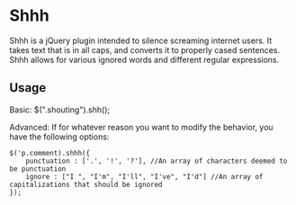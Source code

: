 # Shhh #
Shhh is a jQuery plugin intended to silence screaming internet users. It takes text that is in all caps, and converts it to properly cased sentences. Shhh allows for various ignored words and different regular expressions.


## Usage ##

Basic:
    $(".shouting").shh();

Advanced:
If for whatever reason you want to modify the behavior, you have the following options:
    
    $('p.comment).shhh({
		punctuation : ['.', '!', '?'], //An array of characters deemed to be punctuation
		ignore : ["I ", "I'm", "I'll", "I've", "I'd"] //An array of capitalizations that should be ignored
    });